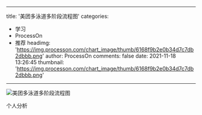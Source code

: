 
---
title: '美团多泳道多阶段流程图'
categories: 
 - 学习
 - ProcessOn
 - 推荐
headimg: 'https://img.processon.com/chart_image/thumb/6168f9b2e0b34d7c7db2dbbb.png'
author: ProcessOn
comments: false
date: 2021-11-18 13:26:45
thumbnail: 'https://img.processon.com/chart_image/thumb/6168f9b2e0b34d7c7db2dbbb.png'
---

<div>   
<img class="thumb" alt="美团多泳道多阶段流程图" src="https://img.processon.com/chart_image/thumb/6168f9b2e0b34d7c7db2dbbb.png" referrerpolicy="no-referrer">
<p>个人分析</p>  
</div>
            